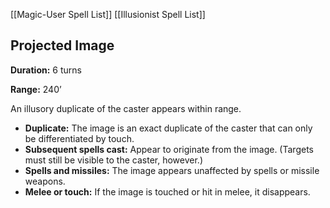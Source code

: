 [[Magic-User Spell List]]
[[Illusionist Spell List]]

## Projected Image

**Duration:** 6 turns

**Range:** 240’

An illusory duplicate of the caster appears within range.

- **Duplicate:** The image is an exact duplicate of the caster that can only be differentiated by touch.
- **Subsequent spells cast:** Appear to originate from the image. (Targets must still be visible to the caster, however.)
- **Spells and missiles:** The image appears unaffected by spells or missile weapons.
- **Melee or touch:** If the image is touched or hit in melee, it disappears.